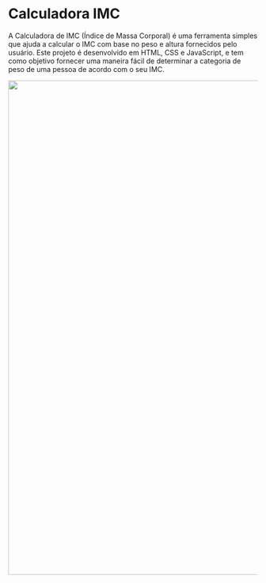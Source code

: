 
# Calculadora IMC

A Calculadora de IMC (Índice de Massa Corporal) é uma ferramenta simples que ajuda a calcular o IMC com base no peso e altura fornecidos pelo usuário. Este projeto é desenvolvido em HTML, CSS e JavaScript, e tem como objetivo fornecer uma maneira fácil de determinar a categoria de peso de uma pessoa de acordo com o seu IMC.


<img width = "1000px" src="https://i.ibb.co/1KzfznK/calculadora-Imc.png">  
